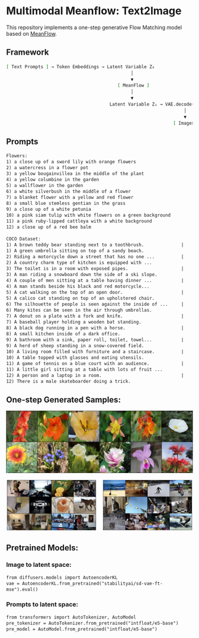 # Multimodal Meanflow: Text2Image

This repository implements a one-step generative Flow Matching model based on [MeanFlow](https://arxiv.org/abs/2505.13447).
## Framework
```bash
[ Text Prompts ] → Token Embeddings → Latent Variable Z₀ 
                                               │
                                               ▼
                                          [ MeanFlow ]
                                               │
                                               ▼
                                       Latent Variable Z₁ → VAE.decode(Z₁)
                                                                   │
                                                                   ▼
                                                               [ Images ]
```

## Prompts
    Flowers:
    1) a close up of a sword lily with orange flowers
    2) a watercress in a flower pot
    3) a yellow bougainvillea in the middle of the plant
    4) a yellow columbine in the garden
    5) a wallflower in the garden
    6) a white silverbush in the middle of a flower
    7) a blanket flower with a yellow and red flower
    8) a small blue stemless gentian in the grass
    9) a close up of a white petunia
    10) a pink siam tulip with white flowers on a green background
    11) a pink ruby-lipped cattleya with a white background
    12) a close up of a red bee balm

    COCO Dataset:
    1) A brown teddy bear standing next to a toothbrush.              |     1) A green umbrella sitting on top of a sandy beach.
    2) Riding a motorcycle down a street that has no one ...          |     2) A country charm type of kitchen is equipped with ...
    3) The toilet is in a room with exposed pipes.                    |     3) A man riding a snowboard down the side of a ski slope.
    4) A couple of men sitting at a table having dinner ...           |     4) A man stands beside his black and red motorcycle...
    5) A cat walking on the top of an open door.                      |     5) A calico cat standing on top of an upholstered chair.
    6) The silhouette of people is seen against the inside of ...     |     6) Many kites can be seen in the air through umbrellas.
    7) A donut on a plate with a fork and knife.                      |     7) A baseball player holding a wooden bat standing.
    8) A black dog running in a pen with a horse.                     |     8) A small kitchen inside of a dark office.
    9) A bathroom with a sink, paper roll, toilet, towel...           |     9) A herd of sheep standing in a snow-covered field.
    10) A living room filled with furniture and a staircase.          |     10) A table topped with glasses and eating utensils.
    11) A game of tennis on a blue court with an audience.            |     11) A little girl sitting at a table with lots of fruit ...
    12) A person and a laptop in a room.                              |     12) There is a male skateboarder doing a trick.
    

    
## One-step Generated Samples:
![Samples](Samples.png)

![Samples2](Samples2.png)

## Pretrained Models:
### Image to latent space:
```
from diffusers.models import AutoencoderKL
vae = AutoencoderKL.from_pretrained("stabilityai/sd-vae-ft-mse").eval()
```
### Prompts to latent space:
```
from transformers import AutoTokenizer, AutoModel
pre_tokenizer = AutoTokenizer.from_pretrained("intfloat/e5-base")
pre_model = AutoModel.from_pretrained("intfloat/e5-base")
```


